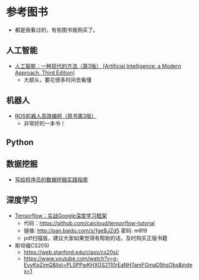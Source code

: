 # 参考图书
- 都是我看过的，有些图书我购买了。   

## 人工智能
- [人工智能：一种现代的方法（第3版） [Artificial Intelligence: a Modern Approach, Third Edition]](https://item.jd.com/11343660.html)
    - 大部头，要花很多时间去看懂

## 机器人
- [ROS机器人高效编程（原书第3版）](https://item.jd.com/12169587.html)
    - 非常好的一本书！


## Python


## 数据挖掘
- [写给程序员的数据挖掘实践指南](https://e.jd.com/30334280.html)   

## 深度学习
- [Tensorflow：实战Google深度学习框架](https://book.douban.com/subject/26976457/)
    - 代码：https://github.com/caicloud/tensorflow-tutorial
    - 链接: http://pan.baidu.com/s/1geBJZd5 密码: m8f9
    - pdf扫描版，建议大家如果觉得有帮助的话，及时购买正版书籍
- 斯坦福CS20SI
    - https://web.stanford.edu/class/cs20si/
    - https://www.youtube.com/watch?v=g-EvyKpZjmQ&list=PLSPPwKHXGS2110rEaNH7amFGmaD5hsObs&index=1